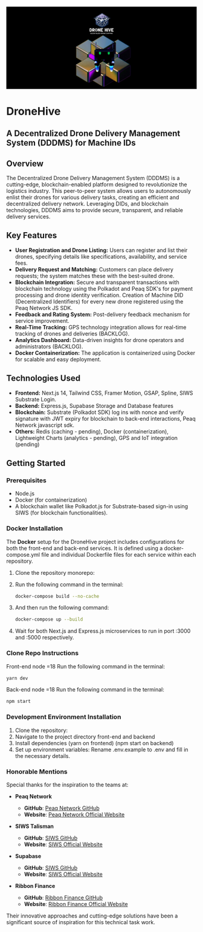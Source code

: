 ![DRONE-HIVE](https://raw.githubusercontent.com/tcxcx/peaq-drone/main/drone-banner.jpg)


# DroneHive

## A Decentralized Drone Delivery Management System (DDDMS) for Machine IDs

## Overview

The Decentralized Drone Delivery Management System (DDDMS) is a cutting-edge, blockchain-enabled platform designed to revolutionize the logistics industry. This peer-to-peer system allows users to autonomously enlist their drones for various delivery tasks, creating an efficient and decentralized delivery network. Leveraging DIDs, and blockchain technologies, DDDMS aims to provide secure, transparent, and reliable delivery services.

## Key Features

- **User Registration and Drone Listing:** Users can register and list their drones, specifying details like specifications, availability, and service fees.
- **Delivery Request and Matching:** Customers can place delivery requests; the system matches these with the best-suited drone.
- **Blockchain Integration:** Secure and transparent transactions with blockchain technology using the Polkadot and Peaq SDK's for payment processing and drone identity verification. Creation of Machine DID (Decentralized Identifiers) for every new drone registered using the Peaq Network JS SDK.
- **Feedback and Rating System:** Post-delivery feedback mechanism for service improvement.
- **Real-Time Tracking:** GPS technology integration allows for real-time tracking of drones and deliveries (BACKLOG).
- **Analytics Dashboard:** Data-driven insights for drone operators and administrators (BACKLOG).
- **Docker Containerization:** The application is containerized using Docker for scalable and easy deployment.

## Technologies Used

- **Frontend:** Next.js 14, Tailwind CSS, Framer Motion, GSAP, Spline, SIWS Substrate Login.
- **Backend:** Express.js, Supabase Storage and Database features
- **Blockchain:** Substrate (Polkadot SDK) log ins with nonce and verify signature with JWT expiry for blockchain to back-end interactions, Peaq Network javascript sdk.
- **Others:** Redis (caching  - pending), Docker (containerization), Lightweight Charts (analytics - pending), GPS and IoT integration (pending)

## Getting Started

### Prerequisites

- Node.js
- Docker (for containerization)
- A blockchain wallet like Polkadot.js for Substrate-based sign-in using SIWS (for blockchain functionalities).

### Docker Installation

The **Docker** setup for the DroneHive project includes configurations for both the front-end and back-end services. It is defined using a docker-compose.yml file and individual Dockerfile files for each service within each repository.

1. Clone the repository monorepo:
2. Run the following command in the terminal:

   ```bash
   docker-compose build --no-cache

   ```

3. And then run the following command:

   ```bash
   docker-compose up --build

   ```

4. Wait for both Next.js and Express.js microservices to run in port :3000 and :5000 respectively.


### Clone Repo Instructions 
Front-end node =18
Run the following command in the terminal:

   ```bash
   yarn dev

   ```
Back-end node =18
Run the following command in the terminal:

   ```bash
   npm start

   ```

### Development Environment Installation

1. Clone the repository:
2. Navigate to the project directory front-end and backend
3. Install dependencies (yarn on frontend) (npm start on backend)
4. Set up environment variables: Rename .env.example to .env and fill in the necessary details.

### Honorable Mentions

Special thanks for the inspiration to the teams at:

- **Peaq Network**

  - **GitHub**: [Peaq Network GitHub](https://github.com/peaqnetwork)
  - **Website**: [Peaq Network Official Website](https://www.peaq.network/)

- **SIWS Talisman**

  - **GitHub**: [SIWS GitHub](https://github.com/TalismanSociety/siws)
  - **Website**: [SIWS Official Website](https://siws.xyz/)

- **Supabase**

  - **GitHub**: [SIWS GitHub](https://github.com/supabase/supabase-js)
  - **Website**: [SIWS Official Website](https://supabase.com/)

- **Ribbon Finance**
  - **GitHub**: [Ribbon Finance GitHub](https://github.com/riribbonbbon-finance)
  - **Website**: [Ribbon Finance Official Website](https://ribbon.finance/)

Their innovative approaches and cutting-edge solutions have been a significant source of inspiration for this technical task work.
